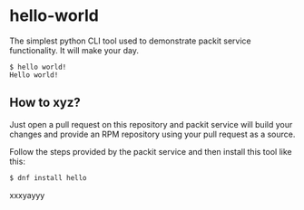 # hello-world

The simplest python CLI tool used to demonstrate packit service functionality. It will make your day.

```
$ hello world!
Hello world!
```

## How to xyz?

Just open a pull request on this repository and packit service will build your changes and provide an RPM repository using your pull request as a source.

Follow the steps provided by the packit service and then install this tool like this:

```bash
$ dnf install hello
```

xxxyayyy
